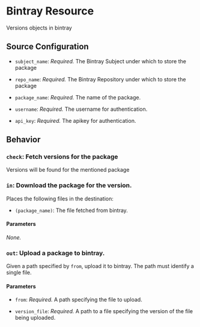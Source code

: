 # Bintray Resource

Versions objects in bintray

## Source Configuration

* `subject_name`: *Required.* The Bintray Subject under which to store the package

* `repo_name`: *Required.* The Bintray Repository under which to store the package

* `package_name`: *Required.* The name of the package.

* `username`: *Required.* The username for authentication.

* `api_key`: *Required.* The apikey for authentication. 

## Behavior

### `check`: Fetch versions for the package

Versions will be found for the mentioned package

### `in`: Download the package for the version.

Places the following files in the destination:

* `(package_name)`: The file fetched from bintray.

#### Parameters

*None.*


### `out`: Upload a package to bintray.

Given a path specified by `from`, upload it to bintray. 
The path must identify a single file.

#### Parameters

* `from`: *Required.* A path specifying the file to upload.

* `version_file`: *Required.* A path to a file specifying the version of the file being uploaded.
